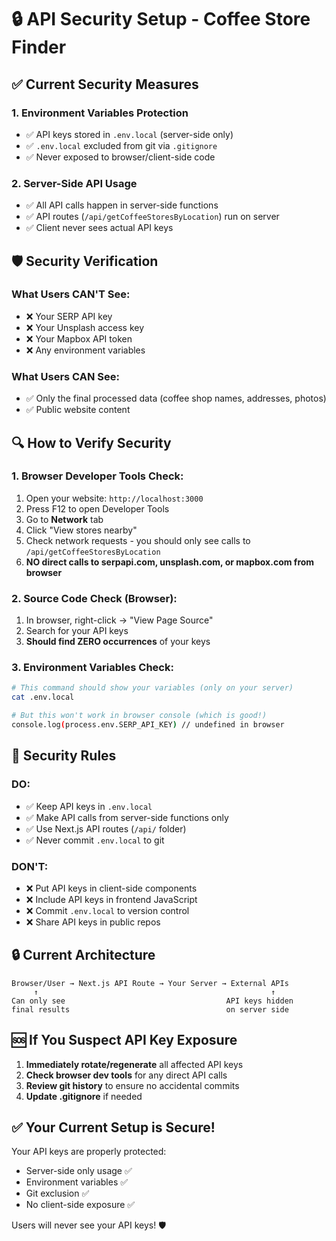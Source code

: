 # 🔒 API Security Setup - Coffee Store Finder

## ✅ Current Security Measures

### 1. **Environment Variables Protection**
- ✅ API keys stored in `.env.local` (server-side only)
- ✅ `.env.local` excluded from git via `.gitignore`
- ✅ Never exposed to browser/client-side code

### 2. **Server-Side API Usage**
- ✅ All API calls happen in server-side functions
- ✅ API routes (`/api/getCoffeeStoresByLocation`) run on server
- ✅ Client never sees actual API keys

## 🛡️ Security Verification

### What Users CAN'T See:
- ❌ Your SERP API key
- ❌ Your Unsplash access key  
- ❌ Your Mapbox API token
- ❌ Any environment variables

### What Users CAN See:
- ✅ Only the final processed data (coffee shop names, addresses, photos)
- ✅ Public website content

## 🔍 How to Verify Security

### 1. Browser Developer Tools Check:
1. Open your website: `http://localhost:3000`
2. Press F12 to open Developer Tools
3. Go to **Network** tab
4. Click "View stores nearby"
5. Check network requests - you should only see calls to `/api/getCoffeeStoresByLocation`
6. **NO direct calls to serpapi.com, unsplash.com, or mapbox.com from browser**

### 2. Source Code Check (Browser):
1. In browser, right-click → "View Page Source"
2. Search for your API keys
3. **Should find ZERO occurrences** of your keys

### 3. Environment Variables Check:
```bash
# This command should show your variables (only on your server)
cat .env.local

# But this won't work in browser console (which is good!)
console.log(process.env.SERP_API_KEY) // undefined in browser
```

## 🚨 Security Rules

### DO:
- ✅ Keep API keys in `.env.local`
- ✅ Make API calls from server-side functions only
- ✅ Use Next.js API routes (`/api/` folder)
- ✅ Never commit `.env.local` to git

### DON'T:
- ❌ Put API keys in client-side components
- ❌ Include API keys in frontend JavaScript
- ❌ Commit `.env.local` to version control
- ❌ Share API keys in public repos

## 🔒 Current Architecture

```
Browser/User → Next.js API Route → Your Server → External APIs
     ↑                                                    ↑
Can only see                                    API keys hidden
final results                                   on server side
```

## 🆘 If You Suspect API Key Exposure

1. **Immediately rotate/regenerate** all affected API keys
2. **Check browser dev tools** for any direct API calls
3. **Review git history** to ensure no accidental commits
4. **Update .gitignore** if needed

## ✅ Your Current Setup is Secure!

Your API keys are properly protected:
- Server-side only usage ✅
- Environment variables ✅
- Git exclusion ✅
- No client-side exposure ✅

Users will never see your API keys! 🛡️
